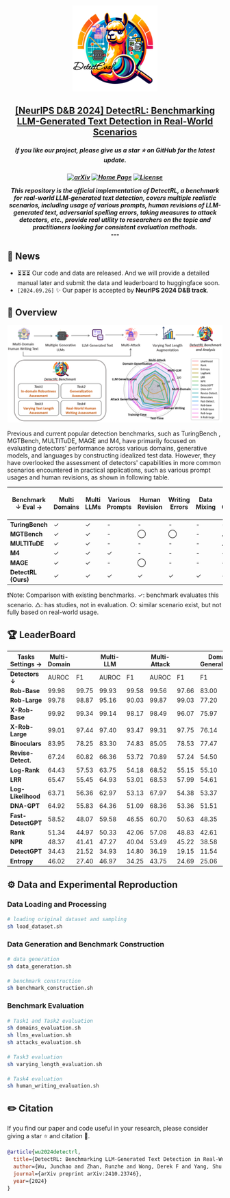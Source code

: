<div align=center>
<img src="image/detectrl-svg.svg" width="200px">
</div>
<h2 align="center"> <a href="https://arxiv.org/abs/2406.18522">[NeurIPS D&B 2024] DetectRL: Benchmarking LLM-Generated Text Detection in Real-World Scenarios </a></h2>

<h5 align="center"> 

If you like our project, please give us a star ⭐ on GitHub for the latest update.  </h2>

<h5 align="center">

[![arXiv](https://img.shields.io/badge/Arxiv-2410.23746-b31b1b.svg?logo=arXiv)](https://arxiv.org/abs/2410.23746) 
[![Home Page](https://img.shields.io/badge/Project-DetectRL-blue.svg)](https://junchaoiu.github.io/DetectEval-Home/)
[![License](https://img.shields.io/badge/License-Apache%202.0-yellow)](https://github.com/PKU-YuanGroup/ChronoMagic-Bench/blob/main/LICENSE)

<div align="center">
This repository is the official implementation of DetectRL, a benchmark for real-world LLM-generated text detection, covers multiple realistic scenarios, including usage of various prompts, human revisions of LLM-generated text, adversarial spelling errors, taking measures to attack detectors, etc., provide real utility to researchers on the topic and practitioners looking for consistent evaluation methods.
</div>
---

## 📣 News

* ⏳⏳⏳ Our code and data are released. And we will provide a detailed manual later and submit the data and leaderboard to huggingface soon.
* `[2024.09.26]`  ✨ Our paper is accepted by **NeurIPS 2024 D&B track**.

## 🧐 Overview

<img src="image/detectrl-framework.png" width="1000px">

Previous and current popular detection benchmarks, such as TuringBench , MGTBench, MULTITuDE, MAGE and M4, have primarily focused on evaluating detectors' performance across various domains, generative models, and languages by constructing idealized test data. However, they have overlooked the assessment of detectors' capabilities in more common scenarios encountered in practical applications, such as various prompt usages and human revisions, as shown in following table.

| **Benchmark ↓ Eval →** | Multi Domains | Multi LLMs | Various Prompts | Human Revision | Writing Errors | Data Mixing | Detector Generalization | Training Length | Test Length | Real World Human Writing |
|------------------------|---------------|------------|-----------------|------------|----------------|-------------|-------------------------|-----------------|-------------|--------------------------|
| **TuringBench**        | ✓             | ✓          | -               | -          | -              | -           | -                       | -               | -           | -                        |
| **MGTBench**           | ✓             | ✓          | -               | ⃝          | ⃝             | -           | △                       | -               | △           | -                        |
| **MULTITuDE**          | ✓             | ✓          | -               | -          | -              | -           | △                       | -               | -           | -                        |
| **M4**                 | ✓             | ✓          | ✓               | -          | -              | -           | ✓                       | -               | -           | -                        |
| **MAGE**               | ✓             | ✓          | -               | ⃝          | -              | -           | ✓                       | -               | -           | -                        |
| **DetectRL (Ours)**    | ✓             | ✓          | ✓               | ✓          | ✓              | ✓           | ✓                       | ✓               | ✓           | ✓                        |

❗Note: Comparison with existing benchmarks. $\checkmark$: benchmark evaluates this scenario. $\triangle$: has studies, not in evaluation. $\bigcirc$: similar scenario exist, but not fully based on real-world usage.


## 🏆 LeaderBoard
| **Tasks Settings →** | Multi-Domain |       | Multi-LLM |       | Multi-Attack |       | Domain-Generalization | LLM-Generalization | Attack-Generalization | Train-Time | Test-Time | Human Writing |       | AVG.  |
|----------------------|--------------|-------|-----------|-------|--------------|-------|-----------------------|--------------------|-----------------------|------------|-----------|---------------|-------|-------|
| **Detectors ↓**      | AUROC        | F1    | AUROC     | F1    | AUROC        | F1    | F1                    | F1                 | F1                    | F1         | F1        | AUROC         | F1      |       |
| **Rob-Base**         | 99.98        | 99.75 | 99.93     | 99.58 | 99.56        | 97.66 | 83.00                 | 91.81              | 92.37                 | 79.99      | 74.00     | 97.34         | 94.31 | 93.02 |
| **Rob-Large**        | 99.78        | 98.87 | 95.16     | 90.03 | 99.87        | 99.03 | 77.20                 | 82.85              | 83.96                 | 86.08      | 85.23     | 96.68         | 94.63 | 91.49 |
| **X-Rob-Base**       | 99.92        | 99.34 | 99.14     | 98.17 | 98.49        | 96.07 | 75.97                 | 92.73              | 90.58                 | 84.25      | 73.83     | 93.43         | 90.29 | 91.71 |
| **X-Rob-Large**      | 99.01        | 97.44 | 97.40     | 93.47 | 99.31        | 97.75 | 76.14                 | 85.89              | 73.42                 | 86.35      | 79.83     | 97.21         | 94.43 | 90.59 |
| **Binoculars**       | 83.95        | 78.25 | 83.30     | 74.83 | 85.05        | 78.53 | 77.47                 | 74.10              | 74.70                 | 73.82      | 74.34     | 90.68         | 85.98 | 79.61 |
| **Revise-Detect.**   | 67.24        | 60.82 | 66.36     | 53.72 | 70.89        | 57.24 | 54.50                 | 53.28              | 50.63                 | 65.71      | 67.96     | 83.29         | 82.16 | 64.13 |
| **Log-Rank**         | 64.43        | 57.53 | 63.75     | 54.18 | 68.52        | 55.15 | 55.10                 | 52.78              | 51.28                 | 57.44      | 59.74     | 88.46         | 83.85 | 62.48 |
| **LRR**              | 65.47        | 55.45 | 64.93     | 53.01 | 68.53        | 57.99 | 54.61                 | 52.73              | 57.41                 | 57.09      | 58.15     | 85.99         | 80.56 | 62.46 |
| **Log-Likelihood**   | 63.71        | 56.36 | 62.97     | 53.13 | 67.97        | 54.38 | 53.37                 | 51.77              | 50.73                 | 57.92      | 59.28     | 88.48         | 83.75 | 61.83 |
| **DNA-GPT**          | 64.92        | 55.83 | 64.36     | 51.09 | 68.36        | 53.36 | 51.51                 | 47.09              | 41.98                 | 57.63      | 62.43     | 87.80         | 82.77 | 60.70 |
| **Fast-DetectGPT**   | 58.52        | 48.07 | 59.58     | 46.55 | 60.70        | 50.63 | 48.35                 | 36.56              | 49.47                 | 61.31      | 55.08     | 76.03         | 68.47 | 55.33 |
| **Rank**             | 51.34        | 44.97 | 50.33     | 42.06 | 57.08        | 48.83 | 42.61                 | 41.49              | 38.84                 | 41.67      | 46.65     | 83.86         | 80.00 | 51.52 |
| **NPR**              | 48.37        | 41.41 | 47.27     | 40.04 | 53.49        | 45.22 | 38.58                 | 38.83              | 36.10                 | 37.60      | 42.17     | 80.03         | 75.98 | 48.08 |
| **DetectGPT**        | 34.43        | 21.52 | 34.93     | 14.80 | 36.19        | 19.15 | 11.54                 | 13.11              | 11.84                 | 35.78      | 34.69     | 60.86         | 48.76 | 29.05 |
| **Entropy**          | 46.02        | 27.40 | 46.97     | 34.25 | 43.75        | 24.69 | 25.06                 | 31.07              | 16.53                 | 13.38      | 15.99     | 22.39         | 16.60 | 28.01 |

## ⚙️ Data and Experimental Reproduction

### Data Loading and Processing
```bash
# loading original dataset and sampling
sh load_dataset.sh
```

### Data Generation and Benchmark Construction
```bash
# data generation
sh data_generation.sh

# benchmark construction
sh benchmark_construction.sh
```


### Benchmark Evaluation
```bash
# Task1 and Task2 evaluation
sh domains_evaluation.sh
sh llms_evaluation.sh
sh attacks_evaluation.sh

# Task3 evaluation
sh varying_length_evaluation.sh

# Task4 evaluation
sh human_writing_evaluation.sh
```

## ✏️ Citation

If you find our paper and code useful in your research, please consider giving a star :star: and citation :pencil:.

```BibTeX
@article{wu2024detectrl,
  title={DetectRL: Benchmarking LLM-Generated Text Detection in Real-World Scenarios},
  author={Wu, Junchao and Zhan, Runzhe and Wong, Derek F and Yang, Shu and Yang, Xinyi and Yuan, Yulin and Chao, Lidia S},
  journal={arXiv preprint arXiv:2410.23746},
  year={2024}
}
```

